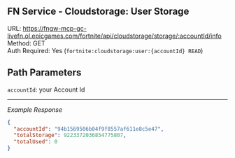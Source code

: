 ## FN Service - Cloudstorage: User Storage

URL: https://fngw-mcp-gc-livefn.ol.epicgames.com/fortnite/api/cloudstorage/storage/:accountId/info \
Method: GET \
Auth Required: Yes (`fortnite:cloudstorage:user:{accountId} READ`)

## Path Parameters

`accountId`: your Account Id

---

_Example Response_

```json
{
  "accountId": "94b1569506b04f9f8557af611e8c5e47",
  "totalStorage": 9223372036854775807,
  "totalUsed": 0
}
```
